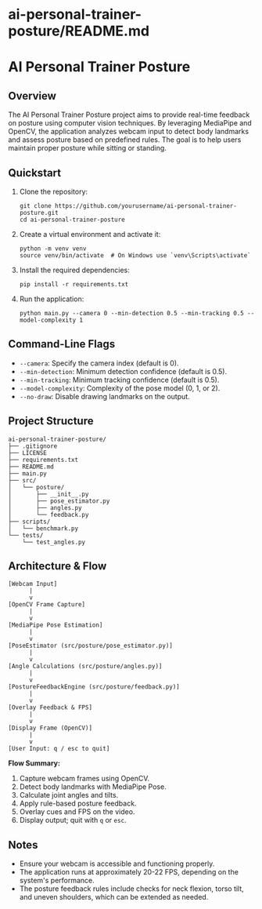 # ai-personal-trainer-posture/README.md

# AI Personal Trainer Posture

## Overview
The AI Personal Trainer Posture project aims to provide real-time feedback on posture using computer vision techniques. By leveraging MediaPipe and OpenCV, the application analyzes webcam input to detect body landmarks and assess posture based on predefined rules. The goal is to help users maintain proper posture while sitting or standing.

## Quickstart
1. Clone the repository:
   ```
   git clone https://github.com/yourusername/ai-personal-trainer-posture.git
   cd ai-personal-trainer-posture
   ```

2. Create a virtual environment and activate it:
   ```
   python -m venv venv
   source venv/bin/activate  # On Windows use `venv\Scripts\activate`
   ```

3. Install the required dependencies:
   ```
   pip install -r requirements.txt
   ```

4. Run the application:
   ```
   python main.py --camera 0 --min-detection 0.5 --min-tracking 0.5 --model-complexity 1
   ```

## Command-Line Flags
- `--camera`: Specify the camera index (default is 0).
- `--min-detection`: Minimum detection confidence (default is 0.5).
- `--min-tracking`: Minimum tracking confidence (default is 0.5).
- `--model-complexity`: Complexity of the pose model (0, 1, or 2).
- `--no-draw`: Disable drawing landmarks on the output.

## Project Structure
```
ai-personal-trainer-posture/
├── .gitignore
├── LICENSE
├── requirements.txt
├── README.md
├── main.py
├── src/
│   └── posture/
│       ├── __init__.py
│       ├── pose_estimator.py
│       ├── angles.py
│       └── feedback.py
├── scripts/
│   └── benchmark.py
└── tests/
    └── test_angles.py
```

## Architecture & Flow

```
[Webcam Input]
      |
      v
[OpenCV Frame Capture]
      |
      v
[MediaPipe Pose Estimation]
      |
      v
[PoseEstimator (src/posture/pose_estimator.py)]
      |
      v
[Angle Calculations (src/posture/angles.py)]
      |
      v
[PostureFeedbackEngine (src/posture/feedback.py)]
      |
      v
[Overlay Feedback & FPS]
      |
      v
[Display Frame (OpenCV)]
      |
      v
[User Input: q / esc to quit]
```

**Flow Summary:**
1. Capture webcam frames using OpenCV.
2. Detect body landmarks with MediaPipe Pose.
3. Calculate joint angles and tilts.
4. Apply rule-based posture feedback.
5. Overlay cues and FPS on the video.
6. Display output; quit with `q` or `esc`.


## Notes
- Ensure your webcam is accessible and functioning properly.
- The application runs at approximately 20-22 FPS, depending on the system's performance.
- The posture feedback rules include checks for neck flexion, torso tilt, and uneven shoulders, which can be extended as needed.